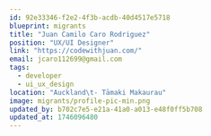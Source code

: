 ```yaml
---
id: 92e33346-f2e2-4f3b-acdb-40d4517e5718
blueprint: migrants
title: "Juan Camilo Caro Rodriguez"
position: "UX/UI Designer"
link: "https://codewithjuan.com/"
email: jcaro112699@gmail.com
tags:
  - developer
  - ui_ux_design
location: "Auckland\t- Tāmaki Makaurau"
image: migrants/profile-pic-min.png
updated_by: b702c7e5-e21a-41a0-a013-e48f0ff5b708
updated_at: 1746096480
---
```


